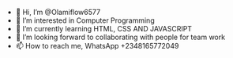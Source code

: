 - 👋 Hi, I’m @Olamiflow6577
- 👀 I’m interested in Computer Programming
- 🌱 I’m currently learning HTML, CSS AND JAVASCRIPT
- 💞️ I’m looking forward to collaborating with people for team work
- 📫 How to reach me, WhatsApp +2348165772049

<!---
Olamiflow6577/Olamiflow6577 is a ✨ special ✨ repository because its `README.md` (this file) appears on your GitHub profile.
You can click the Preview link to take a look at your changes.
--->
